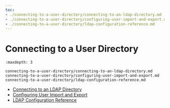 ```yaml
---
toc:
- ./connecting-to-a-user-directory/connecting-to-an-ldap-directory.md
- ./connecting-to-a-user-directory/configuring-user-import-and-export.md
- ./connecting-to-a-user-directory/ldap-configuration-reference.md
---
```

# Connecting to a User Directory

```{toctree}
:maxdepth: 3

connecting-to-a-user-directory/connecting-to-an-ldap-directory.md
connecting-to-a-user-directory/configuring-user-import-and-export.md
connecting-to-a-user-directory/ldap-configuration-reference.md
```

- [Connecting to an LDAP Directory](./connecting-to-a-user-directory/connecting-to-an-ldap-directory.md)
- [Configuring User Import and Export](./connecting-to-a-user-directory/configuring-user-import-and-export.md)
- [LDAP Configuration Reference](./connecting-to-a-user-directory/ldap-configuration-reference.md)

